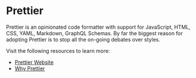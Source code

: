 # Prettier

Prettier is an opinionated code formatter with support for JavaScript, HTML, CSS, YAML, Markdown, GraphQL Schemas. By far the biggest reason for adopting Prettier is to stop all the on-going debates over styles.

Visit the following resources to learn more:

- [Prettier Website](https://prettier.io)
- [Why Prettier](https://prettier.io/docs/en/why-prettier.html)

